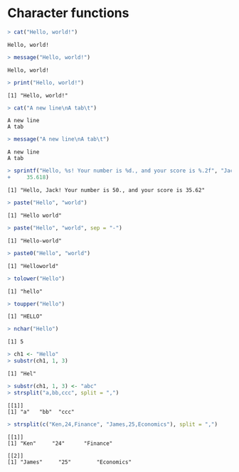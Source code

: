 


# Character functions


```r
> cat("Hello, world!")
```

```
Hello, world!
```

```r
> message("Hello, world!")
```

```
Hello, world!
```

```r
> print("Hello, world!")
```

```
[1] "Hello, world!"
```

```r
> cat("A new line\nA tab\t")
```

```
A new line
A tab	
```

```r
> message("A new line\nA tab\t")
```

```
A new line
A tab	
```

```r
> sprintf("Hello, %s! Your number is %d., and your score is %.2f", "Jack", 50, 
+     35.618)
```

```
[1] "Hello, Jack! Your number is 50., and your score is 35.62"
```

```r
> paste("Hello", "world")
```

```
[1] "Hello world"
```

```r
> paste("Hello", "world", sep = "-")
```

```
[1] "Hello-world"
```

```r
> paste0("Hello", "world")
```

```
[1] "Helloworld"
```

```r
> tolower("Hello")
```

```
[1] "hello"
```

```r
> toupper("Hello")
```

```
[1] "HELLO"
```

```r
> nchar("Hello")
```

```
[1] 5
```

```r
> ch1 <- "Hello"
> substr(ch1, 1, 3)
```

```
[1] "Hel"
```

```r
> substr(ch1, 1, 3) <- "abc"
> strsplit("a,bb,ccc", split = ",")
```

```
[[1]]
[1] "a"   "bb"  "ccc"
```

```r
> strsplit(c("Ken,24,Finance", "James,25,Economics"), split = ",")
```

```
[[1]]
[1] "Ken"     "24"      "Finance"

[[2]]
[1] "James"     "25"        "Economics"
```

